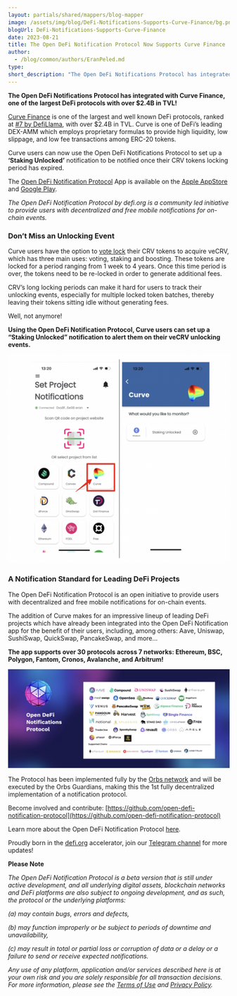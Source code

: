 ```yaml
---
layout: partials/shared/mappers/blog-mapper
image: /assets/img/blog/DeFi-Notifications-Supports-Curve-Finance/bg.png
blogUrl: DeFi-Notifications-Supports-Curve-Finance
date: 2023-08-21
title: The Open DeFi Notification Protocol Now Supports Curve Finance
author:
  - /blog/common/authors/EranPeled.md
type:
short_description: "The Open DeFi Notifications Protocol has integrated with Curve Finance, one of the largest DeFi protocols with over $2.4B in TVL!"
---
```


**The Open DeFi Notifications Protocol has integrated with Curve Finance, one of the largest DeFi protocols with over $2.4B in TVL!**

[Curve Finance](https://curve.fi/#/ethereum/swap) is one of the largest and well known DeFi protocols, ranked at [#7 by DefiLlama](https://defillama.com/), with over $2.4B in TVL. Curve is one of DeFi’s leading DEX-AMM which employs proprietary formulas to provide high liquidity, low slippage, and low fee transactions among ERC-20 tokens.

Curve users can now use the Open DeFi Notifications Protocol to set up a **‘Staking Unlocked’** notification to be notified once their CRV tokens locking period has expired.

The [Open DeFi Notification Protocol](https://defi.org/notifications/) App is available on the [Apple AppStore](https://apps.apple.com/il/app/defi-notifications/id1588243632) and [Google Play](https://play.google.com/store/apps/details?id=com.orbs.openDefiNotificationsApp).

_The Open DeFi Notification Protocol by defi.org is a community led initiative to provide users with decentralized and free mobile notifications for on-chain events._


### Don’t Miss an Unlocking Event

Curve users have the option to [vote lock](https://resources.curve.fi/crv-token/understanding-crv) their CRV tokens to acquire veCRV, which has three main uses: voting, staking and boosting. These tokens are locked for a period ranging from 1 week to 4 years. Once this time period is over, the tokens need to be re-locked in order to generate additional fees.

CRV’s long locking periods can make it hard for users to track their unlocking events, especially for multiple locked token batches, thereby leaving their tokens sitting idle without generating fees.

Well, not anymore!

**Using the Open DeFi Notification Protocol, Curve users can set up a “Staking Unlocked” notification to alert them on their veCRV unlocking events.** 


![App](/assets/img/blog/DeFi-Notifications-Supports-Curve-Finance/image1.png)




### A Notification Standard for Leading DeFi Projects

The Open DeFi Notification Protocol is an open initiative to provide users with decentralized and free mobile notifications for on-chain events. 

The addition of Curve makes for an impressive lineup of leading DeFi projects which have already been integrated into the Open DeFi Notification app for the benefit of their users, including, among others: Aave, Uniswap, SushiSwap, QuickSwap, PancakeSwap, and more…

**The app supports over 30 protocols across 7 networks: Ethereum, BSC, Polygon, Fantom, Cronos, Avalanche, and Arbitrum!**

![ecosystem](/assets/img/blog/DeFi-Notifications-Supports-Curve-Finance/image2.png)


<div class='line-separator'> </div>

The Protocol has been implemented fully by the [Orbs network](https://www.orbs.com/) and will be executed by the Orbs Guardians, making this the 1st fully decentralized implementation of a notification protocol.

Become involved and contribute:
[https://github.com/open-defi-notification-protocol](https://github.com/open-defi-notification-protocol)

Learn more about the Open DeFi Notification Protocol [here](https://medium.com/@defiorg/introducing-open-defi-notification-protocol-95a8712a94e0).

Proudly born in the [defi.org](http://defi.org/) accelerator, join our [Telegram channel](https://t.me/defiorg) for more updates!


<div class='line-separator'> </div>


**Please Note**

_The Open DeFi Notification Protocol is a beta version that is still under active development, and all underlying digital assets, blockchain networks and DeFi platforms are also subject to ongoing development, and as such, the protocol or the underlying platforms:_

_(a) may contain bugs, errors and defects,_

_(b) may function improperly or be subject to periods of downtime and unavailability,_

_(c) may result in total or partial loss or corruption of data or a delay or a failure to send or receive expected notifications._

_Any use of any platform, application and/or services described here is at your own risk and you are solely responsible for all transaction decisions. For more information, please see the [Terms of Use](https://defi.org/defi-notifications-terms-of-use/index.html) and [Privacy Policy](https://defi.org/defi-notifications-privacy-policy/index.html)._ 

